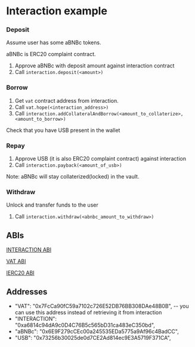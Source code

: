 # Interaction example

### Deposit

Assume user has some aBNBc tokens.

aBNBc is ERC20 complaint contract. 

1. Approve aBNBc with deposit amount against interaction contract
2. Call `interaction.deposit(<amount>)`

### Borrow

1. Get `vat` contract address from interaction.
2. Call `vat.hope(<interaction_address>)`
3. Call `interaction.addCollateralAndBorrow(<amount_to_collaterize>, <amount_to_borrow>)`

Check that you have USB present in the wallet


### Repay

1. Approve USB (it is also ERC20 complaint contract) against interaction
2. Call `interaction.payback(<amount_of_usb>)`

Note: aBNBc will stay collaterized(locked) in the vault.

### Withdraw
Unlock and transfer funds to the user

1. Call `interaction.withdraw(<abnbc_amount_to_withdraw>)`


## ABIs
[INTERACTION ABI](interfaces/DAOInteraction.json)

[VAT ABI](interfaces/VatHope.json)

[IERC20 ABI](interfaces/IERC20.json)

## Addresses

* "VAT": "0x7FcCa90fC59a7102c726E52DB76BB308DAe48B0B", -- you can use this address instead of retrieving it from interaction
* "INTERACTION": "0xa6814c94dA9c0D4C76B5c565bD31ca483eC350bd",
* "aBNBc": "0x6E9F279cCEc00a245535EDa5775a9Af96c4BadCC",
* "USB": "0x73256b30025de0d7CE2Ad814ec9E3A5719F371CA",